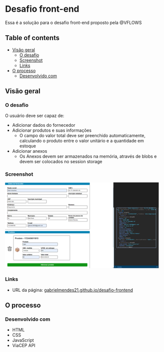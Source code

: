 # Desafio front-end

Essa é a solução para o desafio front-end proposto pela @VFLOWS

## Table of contents

- [Visão geral](#visão-geral)
  - [O desafio](#o-desafio)
  - [Screenshot](#screenshot)
  - [Links](#links)
- [O processo](#my-process)
  - [Desenvolvido com](#desenvolvido-com)

## Visão geral

### O desafio

O usuário deve ser capaz de:

- Adicionar dados do fornecedor
- Adicionar produtos e suas informações
  - O campo do valor total deve ser preenchido automaticamente, calculando o produto entre o valor unitário e a quantidade em estoque 
- Adicionar anexos
  - Os Anexos devem ser armazenados na memória, através de blobs e devem ser colocados no session storage

### Screenshot

![](./assets/project-screenshot.png)

### Links

- URL da página: [gabrielmendes21.github.io/desafio-frontend](https://gabrielmendes21.github.io/desafio-frontend/)

## O processo

### Desenvolvido com

- HTML
- CSS
- JavaScript
- ViaCEP API
